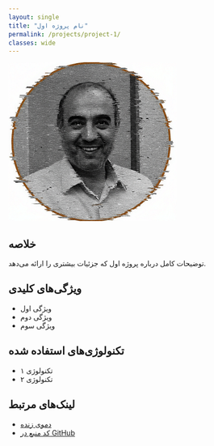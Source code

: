 ```yaml
---
layout: single
title: "نام پروژه اول"
permalink: /projects/project-1/
classes: wide
---
```


![تصویر پروژه](/assets/images/sadoghi_portrate.png)

## خلاصه
توضیحات کامل درباره پروژه اول که جزئیات بیشتری را ارائه می‌دهد.

## ویژگی‌های کلیدی
- ویژگی اول
- ویژگی دوم
- ویژگی سوم

## تکنولوژی‌های استفاده شده
- تکنولوژی ۱
- تکنولوژی ۲

## لینک‌های مرتبط
- [دموی زنده](https://example.com)
- [کد منبع در GitHub](https://github.com/example/project1)